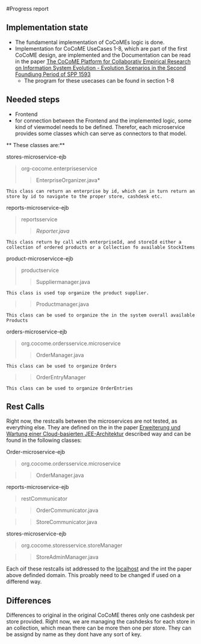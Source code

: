 #Progress report

## Implementation state
- The fundamental implementation of CoCoMEs logic is done.
- Implementation for CoCoME UseCases 1-8,  which are part of the first CoCoME design, are implemented and the Documentation can be read in the paper [The CoCoME Platform for Collaborativ Empirical Research on Information System Evolution - Evolution Scenarios in the Second Foundiung Period of SPP 1593](https://github.com/cocome-community-case-study/papers/blob/master/Forschungsbericht/2018-10.pdf)
	- The program for these usecases can be found in section 1-8

## Needed steps
- Frontend
- for connection between the Frontend and the implemented logic, some kind of viewmodel needs to be defined. Therefor, each microservice provides some classes which can serve as connectors to that model.

** These classes are:**
	
 stores-microservice-ejb
> org-cocome.enterpriseservice
>>EnterpriseOrganizer.java*

```
This class can return an enterprise by id, which can in turn return an store by id to navigate to the proper store, cashdesk etc.
```

 reports-microservice-ejb
> reportsservice
>>*Reporter.java*

```
This class return by call with enterpriseId, and storeId either a collection of ordered products or a Collection fo available StockItems
```

 product-microservicce-ejb 
> productservice
>> Suppliermanager.java

```
This class is used top organize the product supplier.
```
>> Productmanager.java

```
This class can be used to organize the in the system overall available Products
```
 orders-microservice-ejb
> org.cocome.ordersservice.microservice
>> OrderManager.java

```
This class can be used to organize Orders 
```
>> OrderEntryManager	
```
This class can be used to organize OrderEntries 
```

## Rest Calls
Right now, the restcalls between the microservices are not tested, as everything else. They are defined on the in the paper [Erweiterung und Wartung einer Cloud-basierten JEE-Architektur](https://github.com/cocome-community-case-study/cocome-cloud-jee-microservices-rest/blob/master/doc/report.pdf) described way and can be found in the following classes:

Order-microservice-ejb
> org.cocome.ordersservice.microservice

>> OrderManager.java

reports-microservice-ejb

>restCommunicator

>>OrderCommunicator.java

>>StoreCommunicator.java

stores-microservice-ejb

>org.cocome.storesservice.storeManager

>>StoreAdminManager.java

Each oif these restcalls ist addressed to the [localhost]() and the int the paper above definded domain. This proably need to be changed if used on a differend way. 

## Differences
Differences to original in the original CoCoME theres only one cashdesk per store provided. Right now, we are managing the cashdesks for each store in an collection, which mean there can be more then one per store. They can be assignd by name as they dont have any sort of key.